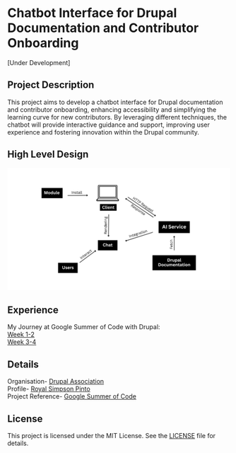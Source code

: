 # Chatbot Interface for Drupal Documentation and Contributor Onboarding

[Under Development]

## Project Description

This project aims to develop a chatbot interface for Drupal documentation and contributor onboarding, enhancing accessibility and simplifying the learning curve for new contributors. By leveraging different techniques, the chatbot will provide interactive guidance and support, improving user experience and fostering innovation within the Drupal community.

## High Level Design

![HLD-Diagram](public/images/HLD.png)

## Experience

My Journey at Google Summer of Code with Drupal: \
[Week 1-2](https://medium.com/@royalpinto007/week-1-2-my-journey-at-google-summer-of-code-with-drupal-9013880d8b8b) \
[Week 3-4](https://medium.com/@royalpinto007/week-3-4-my-journey-at-google-summer-of-code-with-drupal-69eaf22a5499)

## Details

Organisation- [Drupal Association](https://www.drupal.org/) \
Profile- [Royal Simpson Pinto](https://www.drupal.org/u/royalpinto007) \
Project Reference- [Google Summer of Code](https://summerofcode.withgoogle.com/programs/2023/projects/V6n2jJa5)

## License

This project is licensed under the MIT License. See the [LICENSE](LICENSE) file for details.
